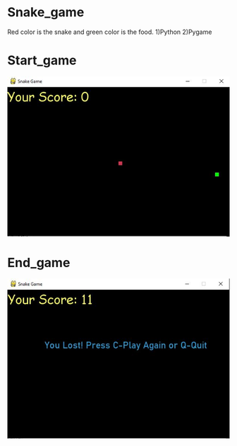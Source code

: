# Snake_game

  Red color is the snake and green color is the food.
  1)Python
  2)Pygame

# Start_game
 ![alt text](https://github.com/snehpanchal655/Snake_game/blob/master/start_snake.JPG)
 
# End_game
![alt-text](https://github.com/snehpanchal655/Snake_game/blob/master/out_snake.JPG)
